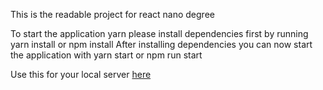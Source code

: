 This is the readable project for react nano degree

To start the application yarn please install dependencies first by running yarn install or npm install
After installing dependencies you can now start the application with yarn start or npm run start

Use this for your local server [here](https://github.com/vanclp/reactnd-project-readable-starter)